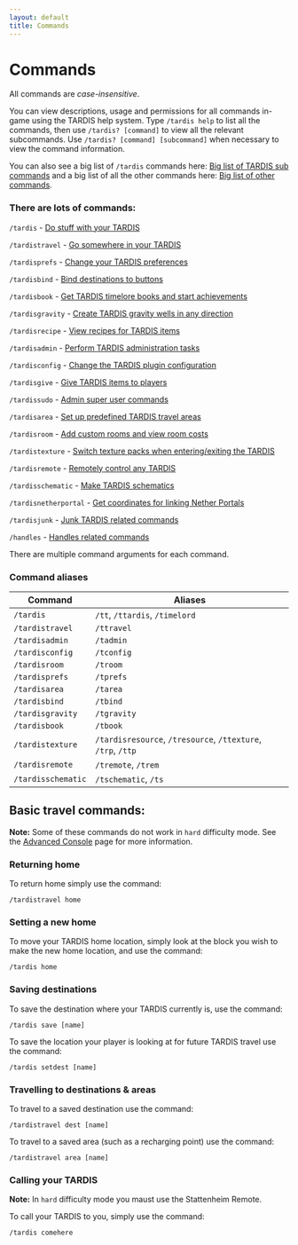 ```yaml
---
layout: default
title: Commands
---
```


# Commands

All commands are _case-insensitive_.

You can view descriptions, usage and permissions for all commands in-game using the TARDIS help system.
Type `/tardis help` to list all the commands, then use `/tardis? [command]` to view all the relevant subcommands.
Use `/tardis? [command] [subcommand]` when necessary to view the command information.

You can also see a big list of `/tardis` commands here: [Big list of TARDIS sub commands](tardis-commands-table)
and a big list of all the other commands here: [Big list of other commands](other-commands).

### There are lots of commands:

`/tardis` - [Do stuff with your TARDIS](tardis-commands)

`/tardistravel` - [Go somewhere in your TARDIS](travel-commands)

`/tardisprefs` - [Change your TARDIS preferences](player-preferences)

`/tardisbind` - [Bind destinations to buttons](bind-commands.md)

`/tardisbook` - [Get TARDIS timelore books and start achievements](books)

`/tardisgravity` - [Create TARDIS gravity wells in any direction](gravity-wells)

`/tardisrecipe` - [View recipes for TARDIS items](recipe-commands)

`/tardisadmin` - [Perform TARDIS administration tasks](admin-commands.md)

`/tardisconfig` - [Change the TARDIS plugin configuration](config-commands)

`/tardisgive` - [Give TARDIS items to players](give-commands)

`/tardissudo` - [Admin super user commands](sudo-commands)

`/tardisarea` - [Set up predefined TARDIS travel areas](area-commands.md)

`/tardisroom` - [Add custom rooms and view room costs](custom-rooms)

`/tardistexture` - [Switch texture packs when entering/exiting the TARDIS](texture-commands)

`/tardisremote` - [Remotely control any TARDIS](remote-commands)

`/tardisschematic` - [Make TARDIS schematics](schematic-commands)

`/tardisnetherportal` - [Get coordinates for linking Nether Portals](netherportal-command)

`/tardisjunk` - [Junk TARDIS related commands](junk-tardis)

`/handles` - [Handles related commands](handles)

There are multiple command arguments for each command.

### Command aliases

| Command            | Aliases                                                      |
|--------------------|--------------------------------------------------------------|
| `/tardis`          | `/tt`, `/ttardis`, `/timelord`                               |
| `/tardistravel`    | `/ttravel`                                                   |
| `/tardisadmin`     | `/tadmin`                                                    |
| `/tardisconfig`    | `/tconfig`                                                   |
| `/tardisroom`      | `/troom`                                                     |
| `/tardisprefs`     | `/tprefs`                                                    |
| `/tardisarea`      | `/tarea`                                                     |
| `/tardisbind`      | `/tbind`                                                     |
| `/tardisgravity`   | `/tgravity`                                                  |
| `/tardisbook`      | `/tbook`                                                     |
| `/tardistexture`   | `/tardisresource`, `/tresource`, `/ttexture`, `/trp`, `/ttp` |
| `/tardisremote`    | `/tremote`, `/trem`                                          |
| `/tardisschematic` | `/tschematic`, `/ts`                                         |

## Basic travel commands:

**Note:** Some of these commands do not work in `hard` difficulty mode. See
the [Advanced Console](advanced-console) page for more information.

### Returning home

To return home simply use the command:

    /tardistravel home

### Setting a new home

To move your TARDIS home location, simply look at the block you wish to make the new home location, and use the command:

    /tardis home

### Saving destinations

To save the destination where your TARDIS currently is, use the command:

    /tardis save [name]

To save the location your player is looking at for future TARDIS travel use the command:

    /tardis setdest [name]

### Travelling to destinations & areas

To travel to a saved destination use the command:

    /tardistravel dest [name]

To travel to a saved area (such as a recharging point) use the command:

    /tardistravel area [name]

### Calling your TARDIS

**Note:** In `hard` difficulty mode you maust use the Stattenheim Remote.

To call your TARDIS to you, simply use the command:

    /tardis comehere
